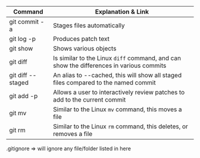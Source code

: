 | Command | Explanation & Link |
| --- | --- |
|git commit -a| Stages files automatically|
|git log -p|Produces patch text|
|git show|Shows various objects|
|git diff|Is similar to the Linux `diff` command, and can show the differences in various commits|
|git diff --staged|An alias to --cached, this will show all staged files compared to the named commit|
|git add -p|Allows a user to interactively review patches to add to the current commit|
|git mv|Similar to the Linux `mv` command, this moves a file|
|git rm|Similar to the Linux `rm` command, this deletes, or removes a file|

.gitignore => will ignore any file/folder listed in here